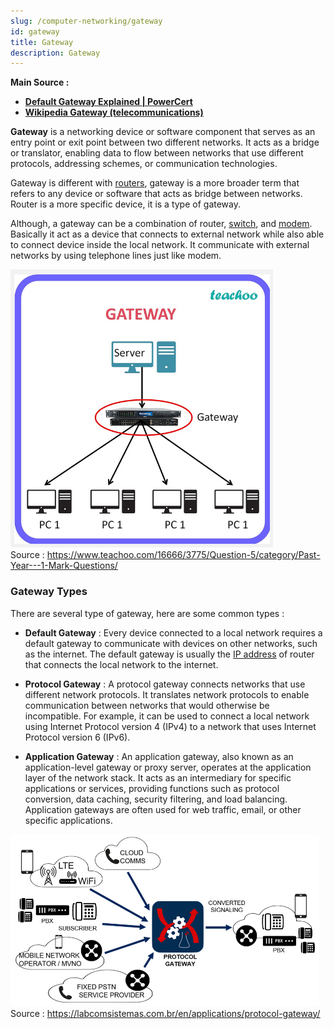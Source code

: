 ```yaml
---
slug: /computer-networking/gateway
id: gateway
title: Gateway
description: Gateway
---
```


**Main Source :**

- **[Default Gateway Explained | PowerCert](https://youtu.be/pCcJFdYNamc)**
- **[Wikipedia Gateway (telecommunications)](<https://en.wikipedia.org/wiki/Gateway_(telecommunications)>)**

**Gateway** is a networking device or software component that serves as an entry point or exit point between two different networks. It acts as a bridge or translator, enabling data to flow between networks that use different protocols, addressing schemes, or communication technologies.

Gateway is different with [routers](/computer-networking/router), gateway is a more broader term that refers to any device or software that acts as bridge between networks. Router is a more specific device, it is a type of gateway.

Although, a gateway can be a combination of router, [switch](/computer-networking/switch), and [modem](/computer-networking/dial-up-modem). Basically it act as a device that connects to external network while also able to connect device inside the local network. It communicate with external networks by using telephone lines just like modem.

![4 Computer are connected to router as gateway that connects to server](./gateway-example.png)  
Source : https://www.teachoo.com/16666/3775/Question-5/category/Past-Year---1-Mark-Questions/

### Gateway Types

There are several type of gateway, here are some common types :

- **Default Gateway** : Every device connected to a local network requires a default gateway to communicate with devices on other networks, such as the internet. The default gateway is usually the [IP address](/computer-networking/ip-address) of router that connects the local network to the internet.

- **Protocol Gateway** : A protocol gateway connects networks that use different network protocols. It translates network protocols to enable communication between networks that would otherwise be incompatible. For example, it can be used to connect a local network using Internet Protocol version 4 (IPv4) to a network that uses Internet Protocol version 6 (IPv6).

- **Application Gateway** : An application gateway, also known as an application-level gateway or proxy server, operates at the application layer of the network stack. It acts as an intermediary for specific applications or services, providing functions such as protocol conversion, data caching, security filtering, and load balancing. Application gateways are often used for web traffic, email, or other specific applications.

![Protocol gateway](./protocol-gateway.png)  
Source : https://labcomsistemas.com.br/en/applications/protocol-gateway/
